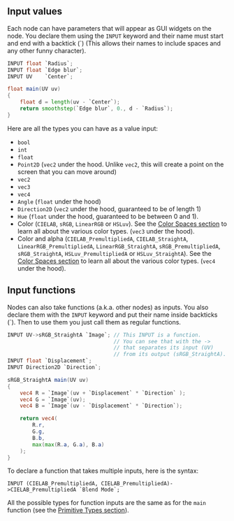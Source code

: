 
## Input values

Each node can have parameters that will appear as GUI widgets on the node. You declare them using the `INPUT` keyword and their name must start and end with a backtick (`) (This allows their names to include spaces and any other funny character).

```glsl title="Circle (Mask)"
INPUT float `Radius`;
INPUT float `Edge blur`;
INPUT UV    `Center`;

float main(UV uv)
{
    float d = length(uv - `Center`);
    return smoothstep(`Edge blur`, 0., d - `Radius`);
}
```

Here are all the types you can have as a value input:
- `bool`
- `int`
- `float`
- `Point2D` (`vec2` under the hood. Unlike `vec2`, this will create a point on the screen that you can move around)
- `vec2`
- `vec3`
- `vec4`
- `Angle` (`float` under the hood)
- `Direction2D` (`vec2` under the hood, guaranteed to be of length 1)
- `Hue` (`float` under the hood, guaranteed to be between 0 and 1).
- Color (`CIELAB`, `sRGB`, `LinearRGB` or `HSLuv`). See the [Color Spaces section](40-Color%20Spaces.md) to learn all about the various color types. (`vec3` under the hood).
- Color and alpha (`CIELAB_PremultipliedA`, `CIELAB_StraightA`, `LinearRGB_PremultipliedA`, `LinearRGB_StraightA`, `sRGB_PremultipliedA`, `sRGB_StraightA`, `HSLuv_PremultipliedA` or `HSLuv_StraightA`). See the [Color Spaces section](40-Color%20Spaces.md) to learn all about the various color types. (`vec4` under the hood).

## Input functions

Nodes can also take functions (a.k.a. other nodes) as inputs. You also declare them with the `INPUT` keyword and put their name inside backticks (`). Then to use them you just call them as regular functions.

```glsl title="RGB Split"
INPUT UV->sRGB_StraightA `Image`; // This INPUT is a function.
                                  // You can see that with the ->
                                  // that separates its input (UV)
                                  // from its output (sRGB_StraightA).
INPUT float `Displacement`;
INPUT Direction2D `Direction`;

sRGB_StraightA main(UV uv)
{
    vec4 R = `Image`(uv + `Displacement` * `Direction` );
    vec4 G = `Image`(uv);
    vec4 B = `Image`(uv - `Displacement` * `Direction`);

    return vec4(
        R.r,
        G.g,
        B.b,
        max(max(R.a, G.a), B.a)
    );
}
```

To declare a function that takes multiple inputs, here is the syntax:
```
INPUT (CIELAB_PremultipliedA, CIELAB_PremultipliedA)->CIELAB_PremultipliedA `Blend Mode`;
```

All the possible types for function inputs are the same as for the `main` function (see the [Primitive Types section](10-Primitive%20types.md)).